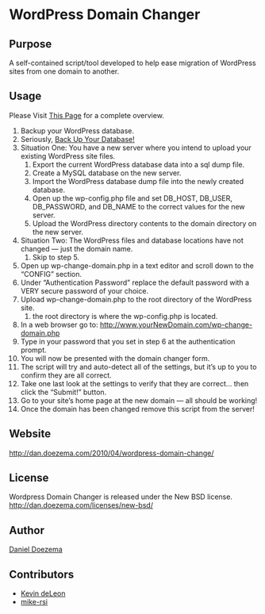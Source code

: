 # WordPress Domain Changer

## Purpose

A self-contained script/tool developed to help ease migration of WordPress sites from one domain to another.

## Usage

Please Visit [This Page](http://dan.doezema.com/2010/04/wordpress-domain-change/) for a complete overview.

1. Backup your WordPress database.
2. Seriously, [Back Up Your Database!](http://codex.wordpress.org/Backing_Up_Your_Database)
3. Situation One: You have a new server where you intend to upload your existing WordPress site files.
   1. Export the current WordPress database data into a sql dump file.
   2. Create a MySQL database on the new server.
   3. Import the WordPress database dump file into the newly created database.
   4. Open up the wp-config.php file and set DB\_HOST, DB\_USER, DB\_PASSWORD, and DB\_NAME to the correct values for the new server.
   5. Upload the WordPress directory contents to the domain directory on the new server.
4. Situation Two: The WordPress files and database locations have not changed — just the domain name.
   1. Skip to step 5.
5. Open up wp-change-domain.php in a text editor and scroll down to the “CONFIG” section.
6. Under “Authentication Password” replace the default password with a VERY secure password of your choice.
7. Upload wp-change-domain.php to the root directory of the WordPress site.
   1. the root directory is where the wp-config.php is located.
8. In a web browser go to: http://www.yourNewDomain.com/wp-change-domain.php
9. Type in your password that you set in step 6 at the authentication prompt.
10. You will now be presented with the domain changer form.
   1. The script will try and auto-detect all of the settings, but it’s up to you to confirm they are all correct.
11. Take one last look at the settings to verify that they are correct… then click the “Submit!” button.
12. Go to your site’s home page at the new domain — all should be working!
13. Once the domain has been changed remove this script from the server!

## Website

http://dan.doezema.com/2010/04/wordpress-domain-change/

## License

Wordpress Domain Changer is released under the New BSD license.
http://dan.doezema.com/licenses/new-bsd/

## Author

[Daniel Doezema](http://dan.doezema.com)

## Contributors 

* [Kevin deLeon](http://www.kevin-deleon.com/)
* [mike-rsi](https://github.com/mike-rsi)